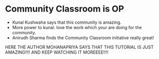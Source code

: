 # Community Classroom is OP

- Kunal Kushwaha says that this community is amazing.
- More power to kunal. love the work which your are doing for the community.
- Anirudh Sharma finds the Community Classroom initiative really great!


HERE THE AUTHOR MOHANAPRIYA SAYS THAT THIS TUTORIAL IS JUST AMAZING!!!!
AND KEEP WATCHING IT MOREEEE!!!!
